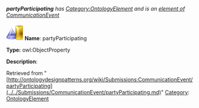 ___partyParticipating__ has [Category:OntologyElement](../../Category/OntologyElement.md "Category:OntologyElement") and is an [element of](../../Property/ElementOf.md "Property:ElementOf") [CommunicationEvent](../../Submissions/CommunicationEvent.md "Submissions:CommunicationEvent")_


  




[![ObjectProperty](../../images/thumb/c/c3/ObjectProperty.gif/45px-ObjectProperty.gif)](../../Image/ObjectProperty.gif.md "ObjectProperty")
__Name__: partyParticipating 


__Type:__ owl:ObjectProperty 


__Description__: 





Retrieved from "[http://ontologydesignpatterns.org/wiki/Submissions:CommunicationEvent/partyParticipating](../../Submissions/CommunicationEvent/partyParticipating.md)"
 [Category](http://ontologydesignpatterns.org/wiki/Special:Categories "Special:Categories"): [OntologyElement](../../Category/OntologyElement.md "Category:OntologyElement")